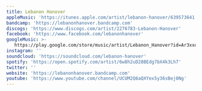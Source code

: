 ```yaml
---
title: Lebanon Hanover
appleMusic: 'https://itunes.apple.com/artist/lebanon-hanover/639573641'
bandcamp: 'https://lebanonhanover.bandcamp.com'
discogs: 'https://www.discogs.com/artist/2276783-Lebanon-Hanover'
facebook: 'https://www.facebook.com/lebanonhanover'
googleMusic: >-
   https://play.google.com/store/music/artist/Lebanon_Hanover?id=Ar3xxq2mytsblacx2rwhf4tg2xi
instagram: ''
soundcloud: 'https://soundcloud.com/lebanon-hanover'
spotify: 'https://open.spotify.com/artist/6w8h2uD28BEdg7bX4k3Lh7'
twitter: ''
website: 'https://lebanonhanover.bandcamp.com'
youtube: 'https://www.youtube.com/channel/UCUM2Q6aQXYex5y36sBej0Ng'
---
```

